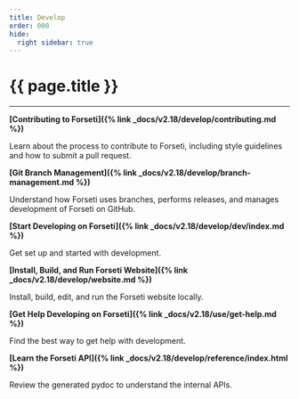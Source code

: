 ```yaml
---
title: Develop
order: 000
hide:
  right sidebar: true
---
```


# {{ page.title }}

---

**[Contributing to Forseti]({% link _docs/v2.18/develop/contributing.md %})**

Learn about the process to contribute to Forseti, including style guidelines and how to submit
a pull request.

**[Git Branch Management]({% link _docs/v2.18/develop/branch-management.md %})**

Understand how Forseti uses branches, performs releases, and manages development of Forseti on
GitHub.

**[Start Developing on Forseti]({% link _docs/v2.18/develop/dev/index.md %})**

Get set up and started with development.

**[Install, Build, and Run Forseti Website]({% link _docs/v2.18/develop/website.md %})**

Install, build, edit, and run the Forseti website locally.

**[Get Help Developing on Forseti]({% link _docs/v2.18/use/get-help.md %})**

Find the best way to get help with development.

**[Learn the Forseti API]({% link _docs/v2.18/develop/reference/index.html %})**

Review the generated pydoc to understand the internal APIs.
